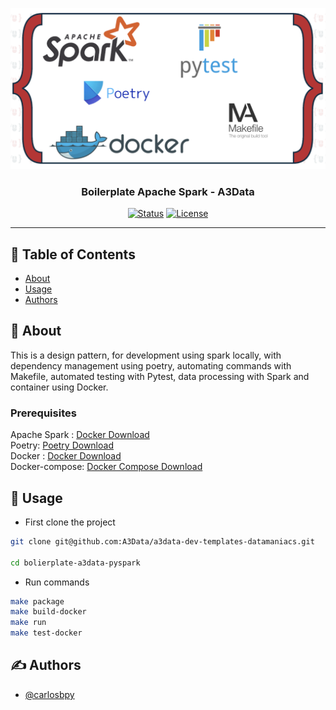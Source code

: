 ![img](https://github.com/A3Data/a3data-dev-templates-datamaniacs/blob/main/bolierplate-a3data-pyspark/docs/img/tools.png)

<h3 align="center"> Boilerplate Apache Spark - A3Data</h3>

<div align="center">

[![Status](https://img.shields.io/badge/status-active-success.svg)]()
[![License](https://img.shields.io/badge/license-MIT-blue.svg)](/LICENSE)

</div>

---

## 📝 Table of Contents

- [About](#about)
- [Usage](#usage)
- [Authors](#authors)

## 🧐 About <a name = "about"></a>

This is a design pattern, for development using spark locally, with dependency management using poetry, automating commands with Makefile, automated testing with Pytest, data processing with Spark and container using Docker.


### Prerequisites

Apache Spark : [Docker Download](https://spark.apache.org/) \
Poetry: [Poetry Download](https://python-poetry.org/docs/) \
Docker : [Docker Download](https://www.docker.com/products/docker-desktop) \
Docker-compose: [Docker Compose Download](https://docs.docker.com/compose/install/)


## 🎈 Usage <a name="usage"></a>

- First clone the project
```bash
git clone git@github.com:A3Data/a3data-dev-templates-datamaniacs.git

cd bolierplate-a3data-pyspark
```
- Run commands
```bash
make package
make build-docker
make run
make test-docker
```

## ✍️ Authors <a name = "authors"></a>

- [@carlosbpy](https://github.com/carlosbpy)